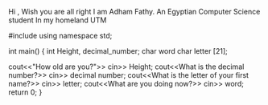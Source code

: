 Hi ,
Wish you are all right
I am Adham Fathy.
An Egyptian Computer Science student
In my homeland UTM


#include<iostream>
using namespace std;

int main()
{
  int  Height, decimal_number;
  char word
  char letter [21];

  cout<<"How old are you?">>
  cin>> Height;
  cout<<What is the decimal number?>>
  cin>> decimal number;
  cout<<What is the letter of your first name?>>
  cin>> letter;
  cout<<What are you doing now?>>
  cin>> word;
  return 0;
}
